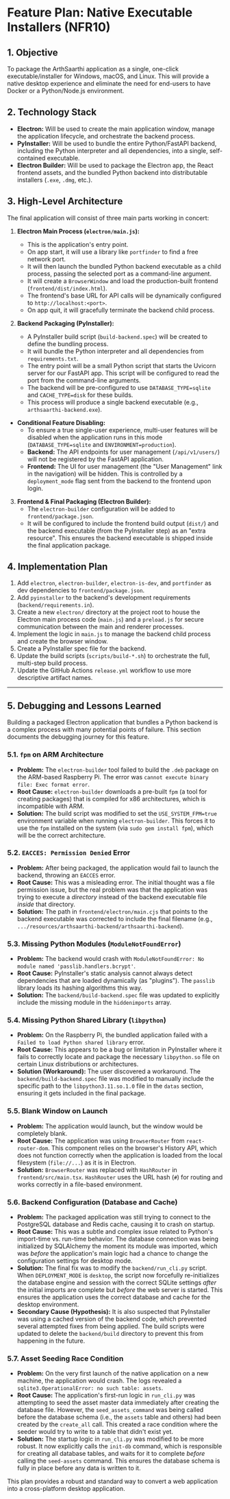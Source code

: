 # Feature Plan: Native Executable Installers (NFR10)

## 1. Objective

To package the ArthSaarthi application as a single, one-click executable/installer for Windows, macOS, and Linux. This will provide a native desktop experience and eliminate the need for end-users to have Docker or a Python/Node.js environment.

## 2. Technology Stack

*   **Electron:** Will be used to create the main application window, manage the application lifecycle, and orchestrate the backend process.
*   **PyInstaller:** Will be used to bundle the entire Python/FastAPI backend, including the Python interpreter and all dependencies, into a single, self-contained executable.
*   **Electron Builder:** Will be used to package the Electron app, the React frontend assets, and the bundled Python backend into distributable installers (`.exe`, `.dmg`, etc.).

## 3. High-Level Architecture

The final application will consist of three main parts working in concert:

1.  **Electron Main Process (`electron/main.js`):**
    *   This is the application's entry point.
    *   On app start, it will use a library like `portfinder` to find a free network port.
    *   It will then launch the bundled Python backend executable as a child process, passing the selected port as a command-line argument.
    *   It will create a `BrowserWindow` and load the production-built frontend (`frontend/dist/index.html`).
    *   The frontend's base URL for API calls will be dynamically configured to `http://localhost:<port>`.
    *   On app quit, it will gracefully terminate the backend child process.

2.  **Backend Packaging (PyInstaller):**
    *   A PyInstaller build script (`build-backend.spec`) will be created to define the bundling process.
    *   It will bundle the Python interpreter and all dependencies from `requirements.txt`.
    *   The entry point will be a small Python script that starts the Uvicorn server for our FastAPI app. This script will be configured to read the port from the command-line arguments.
    *   The backend will be pre-configured to use `DATABASE_TYPE=sqlite` and `CACHE_TYPE=disk` for these builds.
    *   This process will produce a single backend executable (e.g., `arthsaarthi-backend.exe`).

*   **Conditional Feature Disabling:**
    *   To ensure a true single-user experience, multi-user features will be disabled when the application runs in this mode (`DATABASE_TYPE=sqlite` and `ENVIRONMENT=production`).
    *   **Backend:** The API endpoints for user management (`/api/v1/users/`) will not be registered by the FastAPI application.
    *   **Frontend:** The UI for user management (the "User Management" link in the navigation) will be hidden. This is controlled by a `deployment_mode` flag sent from the backend to the frontend upon login.

3.  **Frontend & Final Packaging (Electron Builder):**
    *   The `electron-builder` configuration will be added to `frontend/package.json`.
    *   It will be configured to include the frontend build output (`dist/`) and the backend executable (from the PyInstaller step) as an "extra resource". This ensures the backend executable is shipped inside the final application package.

## 4. Implementation Plan

1.  Add `electron`, `electron-builder`, `electron-is-dev`, and `portfinder` as dev dependencies to `frontend/package.json`.
2.  Add `pyinstaller` to the backend's development requirements (`backend/requirements.in`).
3.  Create a new `electron/` directory at the project root to house the Electron main process code (`main.js`) and a `preload.js` for secure communication between the main and renderer processes.
4.  Implement the logic in `main.js` to manage the backend child process and create the browser window.
5.  Create a PyInstaller spec file for the backend.
6.  Update the build scripts (`scripts/build-*.sh`) to orchestrate the full, multi-step build process.
7.  Update the GitHub Actions `release.yml` workflow to use more descriptive artifact names.

---

## 5. Debugging and Lessons Learned

Building a packaged Electron application that bundles a Python backend is a complex process with many potential points of failure. This section documents the debugging journey for this feature.

### 5.1. `fpm` on ARM Architecture

*   **Problem:** The `electron-builder` tool failed to build the `.deb` package on the ARM-based Raspberry Pi. The error was `cannot execute binary file: Exec format error`.
*   **Root Cause:** `electron-builder` downloads a pre-built `fpm` (a tool for creating packages) that is compiled for x86 architectures, which is incompatible with ARM.
*   **Solution:** The build script was modified to set the `USE_SYSTEM_FPM=true` environment variable when running `electron-builder`. This forces it to use the `fpm` installed on the system (via `sudo gem install fpm`), which will be the correct architecture.

### 5.2. `EACCES: Permission Denied` Error

*   **Problem:** After being packaged, the application would fail to launch the backend, throwing an `EACCES` error.
*   **Root Cause:** This was a misleading error. The initial thought was a file permission issue, but the real problem was that the application was trying to execute a *directory* instead of the backend executable file *inside* that directory.
*   **Solution:** The path in `frontend/electron/main.cjs` that points to the backend executable was corrected to include the final filename (e.g., `.../resources/arthsaarthi-backend/arthsaarthi-backend`).

### 5.3. Missing Python Modules (`ModuleNotFoundError`)

*   **Problem:** The backend would crash with `ModuleNotFoundError: No module named 'passlib.handlers.bcrypt'`.
*   **Root Cause:** PyInstaller's static analysis cannot always detect dependencies that are loaded dynamically (as "plugins"). The `passlib` library loads its hashing algorithms this way.
*   **Solution:** The `backend/build-backend.spec` file was updated to explicitly include the missing module in the `hiddenimports` array.

### 5.4. Missing Python Shared Library (`libpython`)

*   **Problem:** On the Raspberry Pi, the bundled application failed with a `Failed to load Python shared library` error.
*   **Root Cause:** This appears to be a bug or limitation in PyInstaller where it fails to correctly locate and package the necessary `libpython.so` file on certain Linux distributions or architectures.
*   **Solution (Workaround):** The user discovered a workaround. The `backend/build-backend.spec` file was modified to manually include the specific path to the `libpython3.11.so.1.0` file in the `datas` section, ensuring it gets included in the final package.

### 5.5. Blank Window on Launch

*   **Problem:** The application would launch, but the window would be completely blank.
*   **Root Cause:** The application was using `BrowserRouter` from `react-router-dom`. This component relies on the browser's History API, which does not function correctly when the application is loaded from the local filesystem (`file://...`) as it is in Electron.
*   **Solution:** `BrowserRouter` was replaced with `HashRouter` in `frontend/src/main.tsx`. `HashRouter` uses the URL hash (`#`) for routing and works correctly in a file-based environment.

### 5.6. Backend Configuration (Database and Cache)

*   **Problem:** The packaged application was still trying to connect to the PostgreSQL database and Redis cache, causing it to crash on startup.
*   **Root Cause:** This was a subtle and complex issue related to Python's import-time vs. run-time behavior. The database connection was being initialized by SQLAlchemy the moment its module was imported, which was *before* the application's main logic had a chance to change the configuration settings for desktop mode.
*   **Solution:** The final fix was to modify the `backend/run_cli.py` script. When `DEPLOYMENT_MODE` is `desktop`, the script now forcefully re-initializes the database engine and session with the correct SQLite settings *after* the initial imports are complete but *before* the web server is started. This ensures the application uses the correct database and cache for the desktop environment.
*   **Secondary Cause (Hypothesis):** It is also suspected that PyInstaller was using a cached version of the backend code, which prevented several attempted fixes from being applied. The build scripts were updated to delete the `backend/build` directory to prevent this from happening in the future.

### 5.7. Asset Seeding Race Condition

*   **Problem:** On the very first launch of the native application on a new machine, the application would crash. The logs revealed a `sqlite3.OperationalError: no such table: assets`.
*   **Root Cause:** The application's first-run logic in `run_cli.py` was attempting to seed the asset master data immediately after creating the database file. However, the `seed_assets_command` was being called before the database schema (i.e., the `assets` table and others) had been created by the `create_all` call. This created a race condition where the seeder would try to write to a table that didn't exist yet.
*   **Solution:** The startup logic in `run_cli.py` was modified to be more robust. It now explicitly calls the `init-db` command, which is responsible for creating all database tables, and waits for it to complete *before* calling the `seed-assets` command. This ensures the database schema is fully in place before any data is written to it.

This plan provides a robust and standard way to convert a web application into a cross-platform desktop application.
